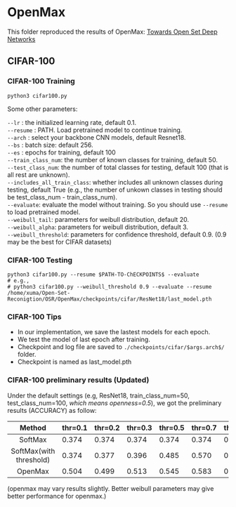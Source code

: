 # OpenMax

This folder reproduced the results of OpenMax: [Towards Open Set Deep Networks](https://www.cv-foundation.org/openaccess/content_cvpr_2016/papers/Bendale_Towards_Open_Set_CVPR_2016_paper.pdf)

## CIFAR-100
### CIFAR-100 Training  
``` shell
python3 cifar100.py
```
Some other parameters:

`--lr` : the initialized learning rate, default 0.1. <br>
`--resume` : PATH. Load pretrained model to continue training. <br>
`--arch` : select your backbone CNN models, default Resnet18. <br>
`--bs` : batch size: default 256. <br>
`--es` : epochs for training, default 100 <br>
`--train_class_num`: the number of known classes for training, default 50.<br>
`--test_class_num`: the number of total classes for testing, default 100 (that is all rest are unknown).<br>
`--includes_all_train_class`: whether includes all unknown classes during testing, default True (e.g., the number of unkown classes in testing should be test_class_num - train_class_num).<br>
`--evaluate`: evaluate the model without training. So you should use `--resume` to load pretrained model.<br>
`--weibull_tail`: parameters for weibull distribution, default 20.<br>
`--weibull_alpha`: parameters for weibull distribution, default 3.<br>
`--weibull_threshold`: parameters for confidence threshold, default 0.9. (0.9 may be the best for CIFAR datasets)<br>

### CIFAR-100 Testing
``` shell
python3 cifar100.py --resume $PATH-TO-ChECKPOINTS$ --evaluate
# e.g.,
# python3 cifar100.py --weibull_threshold 0.9 --evaluate --resume /home/xuma/Open-Set-Reconigtion/OSR/OpenMax/checkpoints/cifar/ResNet18/last_model.pth
```

### CIFAR-100 Tips
- In our implementation, we save the lastest models for each epoch.
- We test the model of last epoch after training.
- Checkpoint and log file are saved to `./checkpoints/cifar/$args.arch$/` folder.
- Checkpoint is named as last_model.pth

### CIFAR-100 preliminary results (Updated)
Under the default settings (e.g, ResNet18, train_class_num=50, test_class_num=100, *which means openness=0.5*), we got the preliminary results (ACCURACY) as follow:

|          Method         | thr=0.1 | thr=0.2 | thr=0.3 | thr=0.5 | thr=0.7 | thr=0.9 |
|:-----------------------:|---------|---------|---------|---------|---------|---------|
|         SoftMax         | 0.374   | 0.374   | 0.374   | 0.374   | 0.374   | 0.374   |
| SoftMax(with threshold) | 0.374   | 0.377   | 0.396   | 0.485   | 0.570   | 0.646   |
|         OpenMax         | 0.504   | 0.499   | 0.513   | 0.545   | 0.583   | 0.633   |

(openmax may vary results slightly. Better weibull parameters may give better performance for openmax.)



